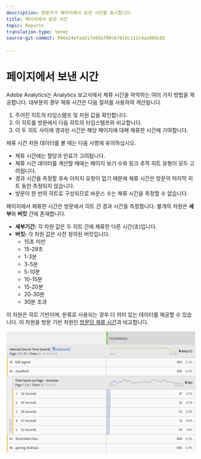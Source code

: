 ```yaml
---
description: 방문자가 페이지에서 보낸 시간을 표시합니다.
title: 페이지에서 보낸 시간
topic: Reports
translation-type: tm+mt
source-git-commit: 99ee24efaa517e8da700c67818c111c4aa90dc02

---
```



# 페이지에서 보낸 시간

Adobe Analytics는 Analytics 보고서에서 체류 시간을 파악하는 여러 가지 방법을 제공합니다. 대부분의 경우 체류 시간은 다음 절차를 사용하여 계산됩니다.

1. 주어진 히트의 타임스탬프 및 차원 값을 확인합니다.
2. 이 히트를 방문에서 다음 히트의 타임스탬프와 비교합니다.
3. 이 두 히트 사이에 경과된 시간은 해당 페이지에 대해 체류한 시간에 기여합니다.

체류 시간 차원 데이터를 볼 때는 다음 사항에 유의하십시오.

* 체류 시간에는 할당과 만료가 고려됩니다.
* 체류 시간 데이터를 계산할 때에는 페이지 보기 수와 링크 추적 히트 유형이 모두 고려됩니다.
* 경과 시간을 측정할 후속 이미지 요청이 없기 때문에 체류 시간은 방문의 마지막 히트 동안 측정되지 않습니다.
* 방문이 한 번의 히트로 구성되므로 바운스 수는 체류 시간을 측정할 수 없습니다.

페이지에서 체류한 시간은 방문에서 히트 간 경과 시간을 측정합니다. 별개의 차원은 **세부**&#x200B;와 **버킷** 간에 존재합니다.

* **세부기간:** 각 차원 값은 두 히트 간에 체류한 다른 시간(초)입니다.
* **버킷:** 각 차원 값은 사전 정의된 버킷입니다.
   * 15초 미만
   * 15-29초
   * 1-3분
   * 3-5분
   * 5-10분
   * 10-15분
   * 15-20분
   * 20-30분
   * 30분 초과

이 차원은 히트 기반이며, 분류로 사용되는 경우 더 의미 있는 데이터를 제공할 수 있습니다. 이 차원을 방문 기반 차원인 [방문당 체류 시간](reports-time-spent-per-visit.md)과 비교합니다.

![체류 시간](/help/components/c-variables/c-metrics/assets/time-spent1.png)
